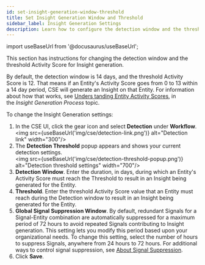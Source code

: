 ```yaml
---
id: set-insight-generation-window-threshold
title: Set Insight Generation Window and Threshold
sidebar_label: Insight Generation Settings
description: Learn how to configure the detection window and the threshold Activity Score for Insight generation.
---
```


import useBaseUrl from '@docusaurus/useBaseUrl';

This section has instructions for changing the detection window and the threshold Activity Score for Insight generation.

By default, the detection window is 14 days, and the threshold Activity Score is 12. That means if an Entity's Activity Score goes from 0 to 13 within a 14 day period, CSE will generate an Insight on that Entity. For information about how that works, see [Unders tanding Entity Activity Scores](/docs/cse/get-started-with-cloud-siem/insight-generation-process/), in the *Insight Generation Process* topic.

To change the Insight Generation settings:

1. In the CSE UI, click the gear icon and select **Detection** under **Workflow**. <br/><img src={useBaseUrl('img/cse/detection-link.png')} alt="Detection link" width="300"/>
2. The **Detection Threshold** popup appears and shows your current detection settings.<br/><img src={useBaseUrl('img/cse/detection-threshold-popup.png')} alt="Detection threshold settings" width="700"/>
3. **Detection Window**. Enter the duration, in days, during which an Entity's Activity Score must reach the Threshold to result in an Insight being generated for the Entity. 
4. **Threshold**. Enter the threshold Activity Score value that an Entity must reach during the Detection window to result in an Insight being generated for the Entity. 
5. **Global Signal Suppression Window**. By default, redundant Signals for a Signal-Entity combination are automatically suppressed for a maximum period of 72 hours to avoid repeated Signals contributing to Insight generation. This setting lets you modify this period based upon your organizational needs. To change this setting, select the number of hours to suppress Signals, anywhere from 24 hours to 72 hours. For additional ways to control signal suppression, see [About Signal Suppression](/docs/cse/records-signals-entities-insights/about-signal-suppression/).
5. Click **Save**. 
